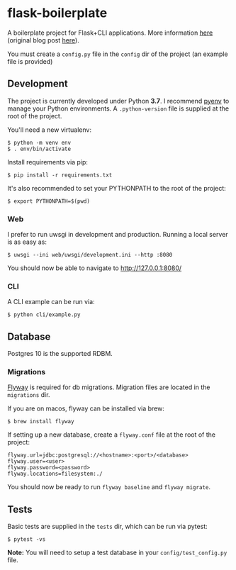 # flask-boilerplate

A boilerplate project for Flask+CLI applications. More information [here](https://joaodlf.com/python-for-the-web-in-2019.html#python-for-the-web-in-2019) (original blog post [here](https://joaodlf.com/python-for-the-web.html)).

You must create a `config.py` file in the `config` dir of the project (an example file is provided)

## Development

The project is currently developed under Python **3.7**. I recommend [pyenv](https://github.com/pyenv/pyenv)
to manage your Python environments. A `.python-version` file is supplied at the root of the project.

You'll need a new virtualenv:

```
$ python -m venv env
$ . env/bin/activate
```

Install requirements via pip:

```
$ pip install -r requirements.txt
```

It's also recommended to set your PYTHONPATH to the root of the project:

```
$ export PYTHONPATH=$(pwd)
```

### Web

I prefer to run uwsgi in development and production. Running a local server is as easy as:

```
$ uwsgi --ini web/uwsgi/development.ini --http :8080
```

You should now be able to navigate to http://127.0.0.1:8080/

### CLI

A CLI example can be run via:

```
$ python cli/example.py
```

## Database

Postgres 10 is the supported RDBM.

### Migrations
[Flyway](https://flywaydb.org/) is required for db migrations. Migration files are located in
the `migrations` dir.

If you are on macos, flyway can be installed via brew:
```
$ brew install flyway
```

If setting up a new database, create a `flyway.conf` file at the root
of the project:

```
flyway.url=jdbc:postgresql://<hostname>:<port>/<database>
flyway.user=<user>
flyway.password=<password>
flyway.locations=filesystem:./
```

You should now be ready to run `flyway baseline` and `flyway migrate`.

## Tests

Basic tests are supplied in the `tests` dir, which can be run via pytest:

```
$ pytest -vs
```

**Note:** You will need to setup a test database in your `config/test_config.py` file.